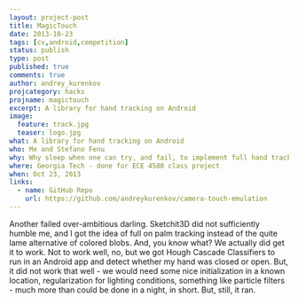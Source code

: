 ```yaml
---
layout: project-post
title: MagicTouch
date: 2013-10-23 
tags: [cv,android,competition]
status: publish
type: post
published: true
comments: true
author: andrey_kurenkov
projcategory: hacks
projname: magictouch
excerpt: A library for hand tracking on Android
image:
  feature: track.jpg
  teaser: logo.jpg
what: A library for hand tracking on Android
who: Me and Stefano Fenu
why: Why sleep when one can try, and fail, to implement full hand tracking on Android to run on top of any app?
where: Georgia Tech - done for ECE 4580 class project
when: Oct 23, 2013 
links:
  - name: GitHub Repo
    url: https://github.com/andreykurenkov/camera-touch-emulation
---
```

Another failed over-ambitious darling. Sketchit3D did not sufficiently humble me, and I got the idea of full on palm tracking instead of the quite lame alternative of colored blobs. And, you know what? We actually did get it to work. Not to work well, no, but we got Hough Cascade Classifiers to run in an Android app and detect whether my hand was closed or open. But, it did not work that well - we would need some nice initialization in a known location, regularization for lighting conditions, something like particle filters - much more than could be done in a night, in short. But, still, it ran.
